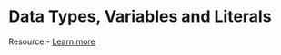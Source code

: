 # Data Types, Variables and Literals

Resource:- [Learn more](http://bytesofgigabytes.com/java/java-data-types/)

